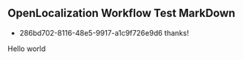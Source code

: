## OpenLocalization Workflow Test MarkDown
* 286bd702-8116-48e5-9917-a1c9f726e9d6 
thanks!

Hello world